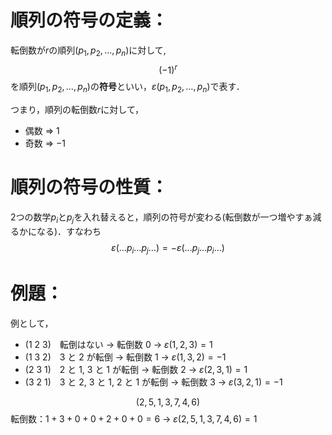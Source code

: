 # 順列の符号の定義：
転倒数が$r$の順列$(p_1,p_2,\dots,p_n)$に対して,$$(-1)^r$$
を順列$(p_1,p_2,\dots,p_n)$の**符号**といい，$\varepsilon(p_1,p_2,\dots,p_n)$で表す．

つまり，順列の転倒数$r$に対して，
- 偶数 ⇒ $1$
- 奇数 ⇒ $-1$

# 順列の符号の性質：
2つの数学$p_i$と$p_j$を入れ替えると，順列の符号が変わる(転倒数が一つ増やすぁ減るかになる)．すなわち
$$\varepsilon(\dots p_i \dots p_j \dots)=-\varepsilon(\dots p_j \dots p_i \dots)
$$

# 例題：
例として，
- (1 2 3)　転倒はない → 転倒数 0 → $\varepsilon(1,2,3)=1$
-   (1 3 2)　3 と 2 が転倒 → 転倒数 1  → $\varepsilon(1,3,2)=-1$
-   (2 3 1)　2 と 1, 3 と 1 が転倒 → 転倒数 2 → $\varepsilon(2,3,1)=1$
-   (3 2 1)　3 と 2, 3 と 1, 2 と 1 が転倒 → 転倒数 3 → $\varepsilon(3,2,1)=-1$

$$(2,5,1,3,7,4,6)$$
転倒数：$1+3+0+0+2+0+0=6$ → $\varepsilon(2,5,1,3,7,4,6)=1$